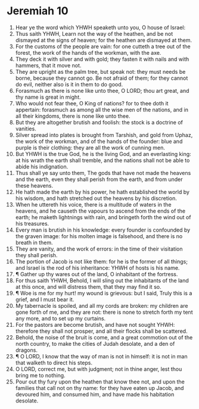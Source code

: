 ﻿# Jeremiah  10
1. Hear ye the word which YHWH speaketh unto you, O house of Israel: 
2. Thus saith YHWH, Learn not the way of the heathen, and be not dismayed at the signs of heaven; for the heathen are dismayed at them. 
3. For the customs of the people are vain: for one cutteth a tree out of the forest, the work of the hands of the workman, with the axe. 
4. They deck it with silver and with gold; they fasten it with nails and with hammers, that it move not. 
5. They are upright as the palm tree, but speak not: they must needs be borne, because they cannot go. Be not afraid of them; for they cannot do evil, neither also is it in them to do good. 
6. Forasmuch as there is none like unto thee, O LORD; thou art great, and thy name is great in might. 
7. Who would not fear thee, O King of nations? for to thee doth it appertain: forasmuch as among all the wise men of the nations, and in all their kingdoms, there is none like unto thee. 
8. But they are altogether brutish and foolish: the stock is a doctrine of vanities. 
9. Silver spread into plates is brought from Tarshish, and gold from Uphaz, the work of the workman, and of the hands of the founder: blue and purple is their clothing: they are all the work of cunning men. 
10. But YHWH is the true God, he is the living God, and an everlasting king: at his wrath the earth shall tremble, and the nations shall not be able to abide his indignation. 
11. Thus shall ye say unto them, The gods that have not made the heavens and the earth, even they shall perish from the earth, and from under these heavens. 
12. He hath made the earth by his power, he hath established the world by his wisdom, and hath stretched out the heavens by his discretion. 
13. When he uttereth his voice, there is a multitude of waters in the heavens, and he causeth the vapours to ascend from the ends of the earth; he maketh lightnings with rain, and bringeth forth the wind out of his treasures. 
14. Every man is brutish in his knowledge: every founder is confounded by the graven image: for his molten image is falsehood, and there is no breath in them. 
15. They are vanity, and the work of errors: in the time of their visitation they shall perish. 
16. The portion of Jacob is not like them: for he is the former of all things; and Israel is the rod of his inheritance: YHWH of hosts is his name. 
17. ¶ Gather up thy wares out of the land, O inhabitant of the fortress. 
18. For thus saith YHWH, Behold, I will sling out the inhabitants of the land at this once, and will distress them, that they may find it so. 
19. ¶ Woe is me for my hurt! my wound is grievous: but I said, Truly this is a grief, and I must bear it. 
20. My tabernacle is spoiled, and all my cords are broken: my children are gone forth of me, and they are not: there is none to stretch forth my tent any more, and to set up my curtains. 
21. For the pastors are become brutish, and have not sought YHWH: therefore they shall not prosper, and all their flocks shall be scattered. 
22. Behold, the noise of the bruit is come, and a great commotion out of the north country, to make the cities of Judah desolate, and a den of dragons. 
23. ¶ O LORD, I know that the way of man is not in himself: it is not in man that walketh to direct his steps. 
24. O LORD, correct me, but with judgment; not in thine anger, lest thou bring me to nothing. 
25. Pour out thy fury upon the heathen that know thee not, and upon the families that call not on thy name: for they have eaten up Jacob, and devoured him, and consumed him, and have made his habitation desolate. 
